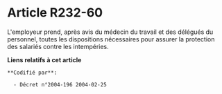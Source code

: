 # Article R232-60

L'employeur prend, après avis du médecin du travail et des délégués du personnel, toutes les dispositions nécessaires pour
assurer la protection des salariés contre les intempéries.

**Liens relatifs à cet article**

	**Codifié par**:

	  - Décret n°2004-196 2004-02-25
